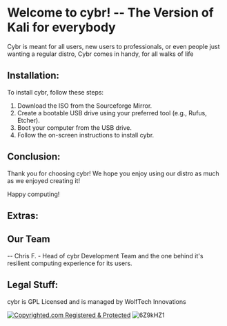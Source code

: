 
# Welcome to cybr! -- The Version of Kali for everybody

Cybr is meant for all users, new users to professionals, or even people just wanting a regular distro, Cybr comes in handy, for all walks of life

## Installation:

To install cybr, follow these steps:

1. Download the ISO from the Sourceforge Mirror.
2. Create a bootable USB drive using your preferred tool (e.g., Rufus, Etcher).
3. Boot your computer from the USB drive.
4. Follow the on-screen instructions to install cybr.

## Conclusion:

Thank you for choosing cybr! We hope you enjoy using our distro as much as we enjoyed creating it!

Happy computing!

## Extras: 

## Our Team

-- Chris F. - Head of cybr Development Team and the one behind it's resilient computing experience for its users.

## Legal Stuff:

cybr is GPL Licensed and is managed by WolfTech Innovations

[![Copyrighted.com Registered & Protected](https://static.copyrighted.com/badges/125x75/04.png)](https://app.copyrighted.com/work/GW0cSbajaE2ZDg9X "Copyrighted.com Registered & Protected")
![6Z9kHZ1](https://github.com/user-attachments/assets/44eeeff3-821d-4066-9933-9323d284a394)
